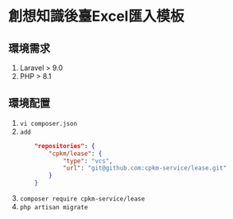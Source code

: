 # 創想知識後臺Excel匯入模板
## 環境需求
1. Laravel > 9.0
1. PHP > 8.1

## 環境配置
1. `vi composer.json`
2. `add`
    ```json
        "repositories": {
            "cpkm/lease": {
                "type": "vcs",
                "url": "git@github.com:cpkm-service/lease.git"
            }
        }
    ```
3. `composer require cpkm-service/lease`
4. `php artisan migrate`

